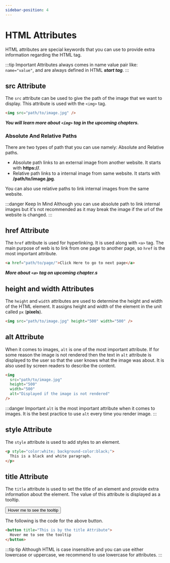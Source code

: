 ```yaml
---
sidebar-position: 4
---
```


# HTML Attributes

HTML attributes are special keywords that you can use to provide extra information regarding the HTML tag.

:::tip Important
Attributes always comes in name value pair like: `name="value"`, and are always defined in HTML **_start tag_**.
:::

## src Attribute

The `src` attribute can be used to give the path of the image that we want to display. This attribute is used with the `<img>` tag.

```html title="src-attribute.html"
<img src="path/to/image.jpg" />
```

**_You will learn more about `<img>` tag in the upcoming chapters._**

### Absolute And Relative Paths

There are two types of path that you can use namely: Absolute and Relative paths.

- Absolute path links to an external image from another website. It starts with **https://**.
- Relative path links to a internal image from same website. It starts with **/path/to/image.jpg**.

You can also use relative paths to link internal images from the same website.

:::danger Keep In Mind
Although you can use absolute path to link internal images but it's not recommended as it may break the image if the url of the website is changed.
:::

## href Attribute

The `href` attribute is used for hyperlinking. It is used along with `<a>` tag. The main purpose of web is to link from one page to another page, so `href` is the most important attribute.

```html title="href-attribute.html"
<a href="path/to/page/">Click Here to go to next page</a>
```

**_More about `<a>` tag on upcoming chapter.s_**

## height and width Attributes

The `height` and `width` attributes are used to determine the height and width of the HTML element. It assigns height and width of the element in the unit called `px` (**pixels**).

```html title="height-width.html"
<img src="path/to/image.jpg" height="500" width="500" />
```

## alt Attribute

When it comes to images, `alt` is one of the most important attribute. If for some reason the image is not rendered then the text in `alt` attribute is displayed to the user so that the user knows what the image was about. It is also used by screen readers to describe the content.

```html title="alt-attribute.html"
<img
  src="path/to/image.jpg"
  height="500"
  width="500"
  alt="Displayed if the image is not rendered"
/>
```

:::danger Important
`alt` is the most important attribute when it comes to images. It is the best practice to use `alt` every time you render image.
:::

## style Attribute

The `style` attribute is used to add styles to an element.

```html title="style-attribute.html"
<p style="color:white; background-color:black;">
  This is a black and white paragraph.
</p>
```

## title Attribute

The `title` attribute is used to set the title of an element and provide extra information about the element. The value of this attribute is displayed as a tooltip.

<button title="This is by the title Attribute">Hover me to see the tooltip</button>

The following is the code for the above button.

```html title="title-attribute.html"
<button title="This is by the title Attribute">
  Hover me to see the tooltip
</button>
```

:::tip tip
Although HTML is case insensitive and you can use either lowercase or uppercase, we recommend to use lowercase for attributes.
:::
